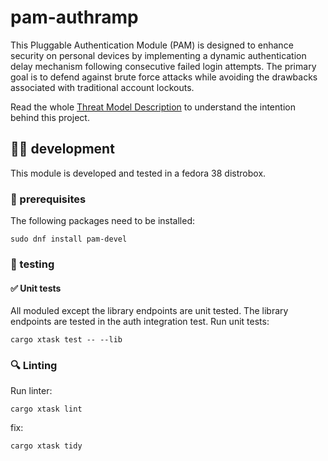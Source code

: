 # pam-authramp
This Pluggable Authentication Module (PAM) is designed to enhance security on personal devices by implementing a dynamic authentication delay mechanism following consecutive failed login attempts. The primary goal is to defend against brute force attacks while avoiding the drawbacks associated with traditional account lockouts.

Read the whole [Threat Model Description](THREAT_MODEL.md) to understand the intention behind this project.

## 🧑‍💻 development
This module is developed and tested in a fedora 38 distrobox.
### 🔨 prerequisites
The following packages need to be installed:
```console
sudo dnf install pam-devel
```
### 🧪 testing
#### ✅ Unit tests
All moduled except the library endpoints are unit tested. The library endpoints are tested in the auth integration test.
Run unit tests:
```console
cargo xtask test -- --lib
```
### 🔍 Linting

Run linter:
```console
cargo xtask lint
```
fix:
```console
cargo xtask tidy
```